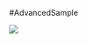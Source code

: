 #AdvancedSample

![](https://github.com/TomVeltmeijer/D3D11Renderer/blob/master/samples/AdvancedSample/screenshot.png)
